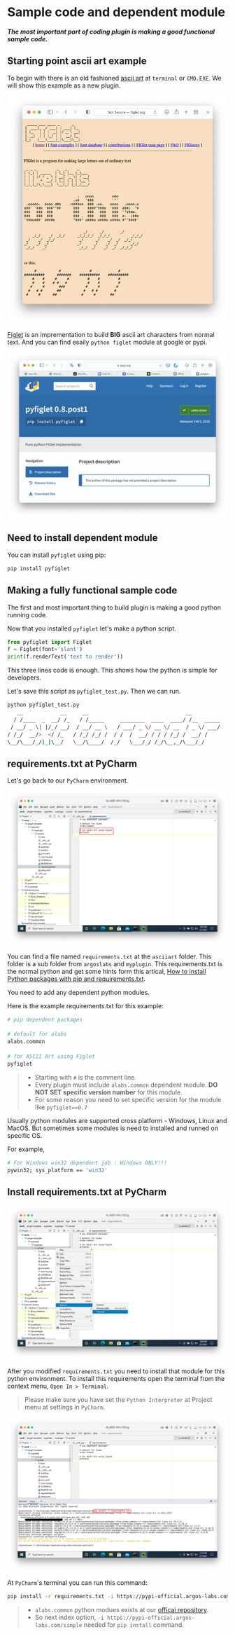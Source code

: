# Sample code and dependent module

***The most important part of coding plugin is making a good functional sample code.***

## Starting point ascii art example
To begin with there is an old fashioned [ascii art](https://en.wikipedia.org/wiki/ASCII_art) at `terminal` or `CMD.EXE`. We will show this example as a new plugin.

![figlet.org](Captures/03-Make_Plugin_PyCharm/04-dependent-modules/figlet-org.png)

[Figlet](http://www.figlet.org) is an imprementation to build **BIG** ascii art characters from normal text. 
And you can find esaily `python figlet` module at google or pypi.

![pyfiglet](Captures/03-Make_Plugin_PyCharm/04-dependent-modules/pyfiglet.png)

## Need to install dependent module

You can install `pyfiglet` using pip:
``` sh
pip install pyfiglet
```

## Making a fully functional sample code

The first and most important thing to build plugin is making a good python running code.

Now that you installed `pyfiglet` let's make a python script.

``` python
from pyfiglet import Figlet
f = Figlet(font='slant')
print(f.renderText('text to render'))
```

This three lines code is enough. This shows how the python is simple for developers.

Let's save this script as `pyfiglet_test.py`. Then we can run.

```sh
python pyfiglet_test.py
   __            __     __                               __
  / /____  _  __/ /_   / /_____     ________  ____  ____/ /__  _____
 / __/ _ \| |/_/ __/  / __/ __ \   / ___/ _ \/ __ \/ __  / _ \/ ___/
/ /_/  __/>  </ /_   / /_/ /_/ /  / /  /  __/ / / / /_/ /  __/ /
\__/\___/_/|_|\__/   \__/\____/  /_/   \___/_/ /_/\__,_/\___/_/
```

## requirements.txt at PyCharm
Let's go back to our `PyCharm` environment.

![01-requirements](Captures/03-Make_Plugin_PyCharm/04-dependent-modules/01-requirements.png)

You can find a file named `requirements.txt` at the `asciiart` folder. This folder is a sub folder from `argoslabs` and `myplugin`. This requirements.txt is the normal python and get some hints form this artical, [How to install Python packages with pip and requirements.txt](https://note.nkmk.me/en/python-pip-install-requirements/).

You need to add any dependent python modules.

Here is the example requirements.txt for this example:

```sh
# pip dependent packages

# default for alabs
alabs.common

# for ASCII Art using Figlet
pyfiglet
```

> * Starting with `#` is the comment line.
> * Every plugin must include `alabs.common` dependent module. **DO NOT SET specific version number** for this module.
> * For some reason you need to set specific version for the module like `pyfiglet==0.7`

Usually python modules are supported cross platform - Windows, Linux and MacOS. But sometimes some modules is need to installed and runned on specific OS. 

For example, 

``` sh
# For Windows win32 dependent job : Windows ONLY!!!
pywin32; sys_platform == 'win32'
```

## Install requirements.txt at PyCharm

![02-open-terminal](Captures/03-Make_Plugin_PyCharm/04-dependent-modules/02-open-terminal.png)

After you modified `requirements.txt` you need to install that module for this python environment. 
To install this requirements open the terminal from the context menu, `Open In > Terminal`.

> Please make sure you have set the `Python Interpreter` at Project menu at settings in `PyCharm`.

![03-pip-install](Captures/03-Make_Plugin_PyCharm/04-dependent-modules/03-pip-install.png)

At `PyCharm`'s terminal you can run this command:

``` sh
pip install -r requirements.txt -i https://pypi-official.argos-labs.com/simple
```

> * `alabs.common` python modues exists at our [officai repository](https://pypi-official.argos-labs.com).
> * So next index option, `-i https://pypi-official.argos-labs.com/simple` needed for `pip install` command.

